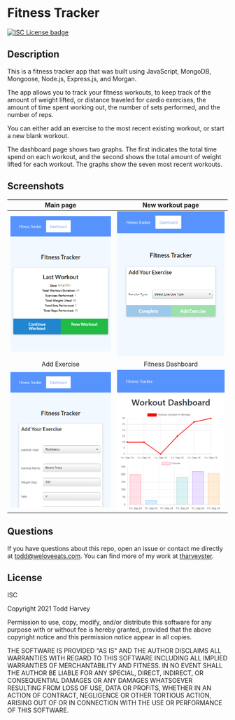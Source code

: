 # Fitness Tracker
[![ISC License badge](https://img.shields.io/github/license/tharveyster/fitness-tracker?style=plastic)](https://opensource.org/licenses/ISC)

## Description
This is a fitness tracker app that was built using JavaScript, MongoDB, Mongoose, Node.js, Express.js, and Morgan.

The app allows you to track your fitness workouts, to keep track of the amount of weight lifted, or distance traveled for cardio exercises, the amount of time spent working out, the number of sets performed, and the number of reps.

You can either add an exercise to the most recent existing workout, or start a new blank workout.

The dashboard page shows two graphs. The first indicates the total time spend on each workout, and the second shows the total amount of weight lifted for each workout. The graphs show the seven most recent workouts.

## Screenshots
Main page            | New workout page
:-------------------:|:-------------------:
![](public/assets/images/fitness-tracker-1.png) | ![](public/assets/images/fitness-tracker-2.png)
Add Exercise         | Fitness Dashboard
![](public/assets/images/fitness-tracker-3.png) | ![](public/assets/images/fitness-tracker-4.png)


## Questions
If you have questions about this repo, open an issue or contact me directly at todd@weloveeats.com. You can find more of my work at [tharveyster](https://github.com/tharveyster).

## License
ISC

Copyright 2021 Todd Harvey

Permission to use, copy, modify, and/or distribute this software for any purpose with or without fee is hereby granted, provided that the above copyright notice and this permission notice appear in all copies.

THE SOFTWARE IS PROVIDED "AS IS" AND THE AUTHOR DISCLAIMS ALL WARRANTIES WITH REGARD TO THIS SOFTWARE INCLUDING ALL IMPLIED WARRANTIES OF MERCHANTABILITY AND FITNESS. IN NO EVENT SHALL THE AUTHOR BE LIABLE FOR ANY SPECIAL, DIRECT, INDIRECT, OR CONSEQUENTIAL DAMAGES OR ANY DAMAGES WHATSOEVER RESULTING FROM LOSS OF USE, DATA OR PROFITS, WHETHER IN AN ACTION OF CONTRACT, NEGLIGENCE OR OTHER TORTIOUS ACTION, ARISING OUT OF OR IN CONNECTION WITH THE USE OR PERFORMANCE OF THIS SOFTWARE.

